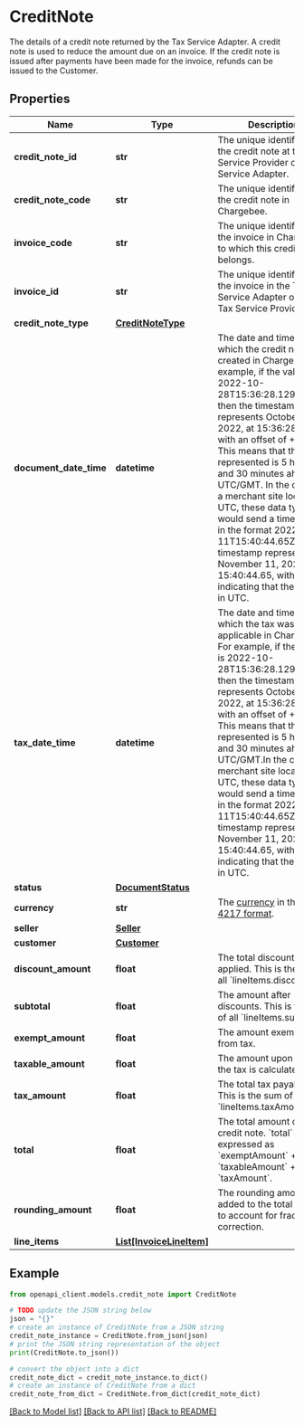 # CreditNote

The details of a credit note returned by the Tax Service Adapter. A credit note is used to reduce the amount due on an invoice. If the credit note is issued after payments have been made for the invoice, refunds can be issued to the Customer.

## Properties

Name | Type | Description | Notes
------------ | ------------- | ------------- | -------------
**credit_note_id** | **str** | The unique identifier of the credit note at the Tax Service Provider or Tax Service Adapter. | 
**credit_note_code** | **str** | The unique identifier of the credit note in Chargebee. | 
**invoice_code** | **str** | The unique identifier of the invoice in Chargebee to which this credit note belongs. | [optional] 
**invoice_id** | **str** | The unique identifier of the invoice in the Tax Service Adapter or the Tax Service Provider. | [optional] 
**credit_note_type** | [**CreditNoteType**](CreditNoteType.md) |  | 
**document_date_time** | **datetime** | The date and time at which the credit note was created in Chargebee. For example, if the value is 2022-10-28T15:36:28.129+05:30, then the timestamp represents October 28, 2022, at 15:36:28.129, with an offset of +05:30. This means that the time represented is 5 hours and 30 minutes ahead of UTC/GMT. In the case of a merchant site located in UTC, these data types would send a timestamp in the format 2022-11-11T15:40:44.65Z. This timestamp represents November 11, 2022, at 15:40:44.65, with the &#39;Z&#39; indicating that the time is in UTC. | 
**tax_date_time** | **datetime** | The date and time at which the tax was applicable in Chargebee. For example, if the value is 2022-10-28T15:36:28.129+05:30, then the timestamp represents October 28, 2022, at 15:36:28.129, with an offset of +05:30. This means that the time represented is 5 hours and 30 minutes ahead of UTC/GMT.In the case of a merchant site located in UTC, these data types would send a timestamp in the format 2022-11-11T15:40:44.65Z. This timestamp represents November 11, 2022, at 15:40:44.65, with the &#39;Z&#39; indicating that the time is in UTC. | [optional] 
**status** | [**DocumentStatus**](DocumentStatus.md) |  | 
**currency** | **str** | The [currency](https://en.wikipedia.org/wiki/Currency) in the [ISO-4217 format](https://www.iso.org/iso-4217-currency-codes.html). | 
**seller** | [**Seller**](Seller.md) |  | 
**customer** | [**Customer**](Customer.md) |  | 
**discount_amount** | **float** | The total discount applied. This is the sum of all &#x60;lineItems.discount&#x60;. | 
**subtotal** | **float** | The amount after discounts. This is the sum of all &#x60;lineItems.subtotal&#x60;. | [optional] 
**exempt_amount** | **float** | The amount exempted from tax. | 
**taxable_amount** | **float** | The amount upon which the tax is calculated. | 
**tax_amount** | **float** | The total tax payable. This is the sum of all &#x60;lineItems.taxAmount&#x60;. | 
**total** | **float** | The total amount of the credit note. &#x60;total&#x60; can be expressed as &#x60;exemptAmount&#x60; + &#x60;taxableAmount&#x60; + &#x60;taxAmount&#x60;. | 
**rounding_amount** | **float** | The rounding amount added to the total amount to account for fractional correction. | [optional] 
**line_items** | [**List[InvoiceLineItem]**](InvoiceLineItem.md) |  | 

## Example

```python
from openapi_client.models.credit_note import CreditNote

# TODO update the JSON string below
json = "{}"
# create an instance of CreditNote from a JSON string
credit_note_instance = CreditNote.from_json(json)
# print the JSON string representation of the object
print(CreditNote.to_json())

# convert the object into a dict
credit_note_dict = credit_note_instance.to_dict()
# create an instance of CreditNote from a dict
credit_note_from_dict = CreditNote.from_dict(credit_note_dict)
```
[[Back to Model list]](../README.md#documentation-for-models) [[Back to API list]](../README.md#documentation-for-api-endpoints) [[Back to README]](../README.md)


